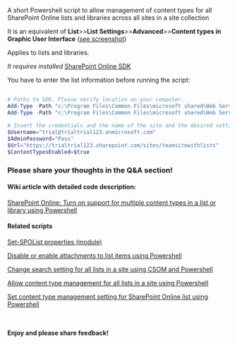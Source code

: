 A short Powershell script to allow management of content types for all SharePoint Online lists and libraries across all sites in a site collection


It is an equivalent of **List**>>**List Settings**>>**Advanced**>>**Content types in Graphic User Interface** ([see screenshot](https://github.com/PowershellScripts/AllGalleryScriptsSamples/blob/develop/Content%20Types/Content%20Types%20Management%20Setting/Allow%20content%20type%20management%20for%20all%20lists%20in%20site%20collection/contentTypeManagement.png))
 

Applies to lists and libraries.

 

*It requires installed*  [SharePoint Online SDK](www.microsoft.com/en-us/download/details.aspx?id=42038)

You have to enter the list information before running the script:

```PowerShell
 
# Paths to SDK. Please verify location on your computer. 
Add-Type -Path "c:\Program Files\Common Files\microsoft shared\Web Server Extensions\15\ISAPI\Microsoft.SharePoint.Client.dll"  
Add-Type -Path "c:\Program Files\Common Files\microsoft shared\Web Server Extensions\15\ISAPI\Microsoft.SharePoint.Client.Runtime.dll"  
 
# Insert the credentials and the name of the site and the desired setting: $true for the content types management to be allowed or $false to disable it 
$Username="trial@trialtrial123.onmicrosoft.com" 
$AdminPassword="Pass" 
$Url="https://trialtrial123.sharepoint.com/sites/teamsitewithlists" 
$ContentTypesEnabled=$true 
``` 

### Please share your thoughts in the Q&A section!

#### Wiki article with detailed code description:
 

[SharePoint Online: Turn on support for multiple content types in a list or library using Powershell](http://social.technet.microsoft.com/wiki/contents/articles/30038.sharepoint-online-turn-on-support-for-multiple-content-types-in-a-list-or-library-using-powershell.aspx)

 

#### Related scripts
[Set-SPOList properties (module)](https://gallery.technet.microsoft.com/office/Set-SPOList-properties-9d16f2ba)

[Disable or enable attachments to list items using Powershell](https://gallery.technet.microsoft.com/scriptcenter/Disable-or-enable-12cf3795)

[Change search setting for all lists in a site using CSOM and Powershell](https://gallery.technet.microsoft.com/scriptcenter/Change-search-setting-for-8e842a48)

[Allow content type management for all lists in a site using Powershell](https://gallery.technet.microsoft.com/scriptcenter/Allow-content-type-5bca5157)

[Set content type management setting for SharePoint Online list using Powershell](https://gallery.technet.microsoft.com/scriptcenter/Set-content-type-39ae4bce)


<br/><br/>
<b>Enjoy and please share feedback!</b>
